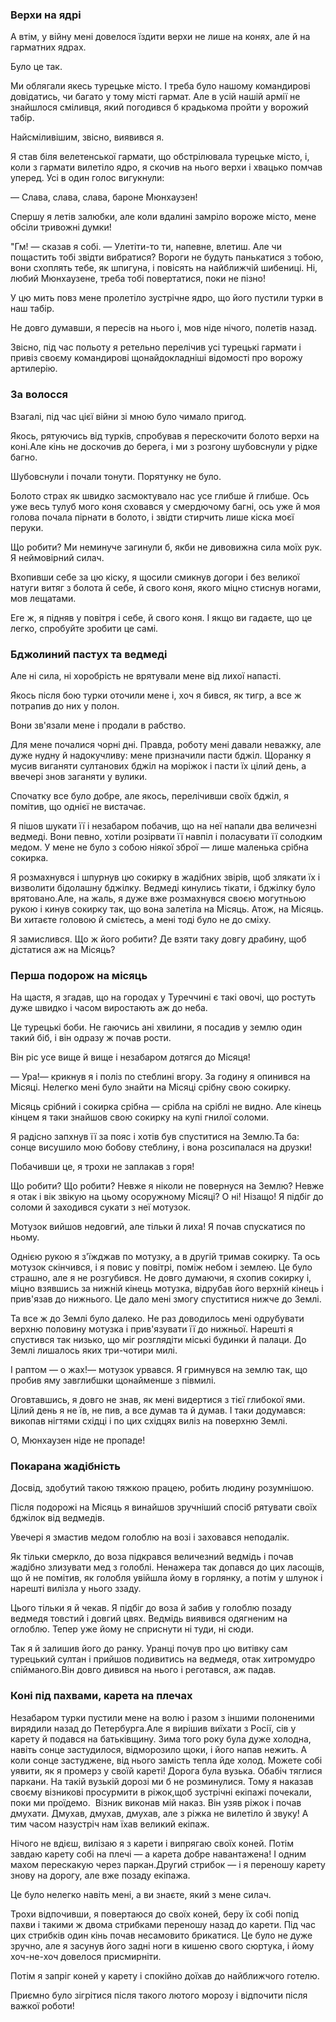 ### Верхи на ядрі

А втім, у війну мені довелося їздити верхи не лише на конях, але й на гарматних ядрах.

Було це так.

Ми облягали якесь турецьке місто. 
І треба було нашому командирові довідатись, чи багато у тому місті гармат.
Але в усій нашій армії не знайшлося сміливця, який погодився б крадькома пройти у ворожий табір.

Найсміливішим, звісно, виявився я.

Я став біля велетенської гармати, що обстрілювала турецьке місто, і, коли з гармати вилетіло ядро, я скочив на нього верхи і хвацько помчав уперед.
Усі в один голос вигукнули:

— Слава, слава, слава, бароне Мюнхаузен!

Спершу я летів залюбки, але коли вдалині замріло вороже місто, мене обсіли тривожні думки!

"Гм! — сказав я собі. — Улетіти-то ти, напевне, влетиш. 
Але чи пощастить тобі звідти вибратися?
Вороги не будуть панькатися з тобою, вони схоплять тебе, як шпигуна, і повісять на найближчій шибениці.
Ні, любий Мюнхаузене, треба тобі повертатися, поки не пізно!

У цю мить повз мене пролетіло зустрічне ядро, що його пустили турки в наш табір.

Не довго думавши, я пересів на нього і, мов ніде нічого, полетів назад.

Звісно, під час польоту я ретельно перелічив усі турецькі гармати і привіз своєму командирові щонайдокладніші відомості про ворожу артилерію.

### За волосся

Взагалі, під час цієї війни зі мною було чимало пригод.

Якось, рятуючись від турків, спробував я перескочити болото верхи на коні.Але кінь не доскочив до берега, і ми з розгону шубовснули у рідке багно.

Шубовснули і почали тонути.
Порятунку не було.

Болото страх як швидко засмоктувало нас усе глибше й глибше.
Ось уже весь тулуб мого коня сховався у смердючому багні, ось уже й моя голова почала пірнати в болото, і звідти стирчить лише кіска моєї перуки.

Що робити?
Ми неминуче загинули б, якби не дивовижна сила моїх рук.
Я неймовірний силач.

Вхопивши себе за цю кіску, я щосили смикнув догори і без великої натуги витяг з болота й себе, й свого коня, якого міцно стиснув ногами, мов лещатами.

Еге ж, я підняв у повітря і себе, й свого коня. 
І якщо ви гадаєте, що це легко, спробуйте зробити це самі.

### Бджолиний пастух та ведмеді

Але ні сила, ні хоробрість не врятували мене від лихої напасті.

Якось після бою турки оточили мене і, хоч я бився, як тигр, а все ж потрапив до них у полон.

Вони зв'язали мене і продали в рабство.

Для мене почалися чорні дні.
Правда, роботу мені давали неважку, але дуже нудну й надокучливу: мене призначили пасти бджіл.
Щоранку я мусив виганяти султанових бджіл на моріжок і пасти їх цілий день, а ввечері знов заганяти у вулики.

Спочатку все було добре, але якось, перелічивши своїх бджіл, я помітив, що однієї не вистачає.

Я пішов шукати її і незабаром побачив, що на неї напали два величезні ведмеді. 
Вони певно, хотіли розірвати її навпіл і поласувати її солодким медом.
У мене не було з собою ніякої зброї — лише маленька срібна сокирка.

Я розмахнувся і шпурнув цю сокирку в жадібних звірів, щоб злякати їх і визволити бідолашну бджілку.
Ведмеді кинулись тікати, і бджілку було врятовано.Але, на жаль, я дуже вже розмахнувся своєю могутньою рукою і кинув сокирку так, що вона залетіла на Місяць.
Атож, на Місяць.
Ви хитаєте головою й смієтесь, а мені тоді було не до сміху.

Я замислився.
Що ж його робити?
Де взяти таку довгу драбину, щоб дістатися аж на Місяць?

### Перша подорож на місяць

На щастя, я згадав, що на городах у Туреччині є такі овочі, що ростуть дуже швидко і часом виростають аж до неба.

Це турецькі боби.
Не гаючись ані хвилини, я посадив у землю один такий біб, і він одразу ж почав рости.

Він ріс усе вище й вище і незабаром дотягся до Місяця!

— Ура!— крикнув я і поліз по стеблині вгору.
За годину я опинився на Місяці.
Нелегко мені було знайти на Місяці срібну свою сокирку.

Місяць срібний і сокирка срібна — срібла на сріблі не видно.
Але кінець кінцем я таки знайшов свою сокирку на купі гнилої соломи.

Я радісно запхнув її за пояс і хотів був спуститися на Землю.Та ба: сонце висушило мою бобову стеблину, і вона розсипалася на друзки!

Побачивши це, я трохи не заплакав з горя!

Що робити?
Що робити?
Невже я ніколи не повернуся на Землю?
Невже я отак і вік звікую на цьому осоружному Місяці?
О ні!
Нізащо!
Я підбіг до соломи й заходився сукати з неї мотузок.

Мотузок вийшов недовгий, але тільки й лиха!
Я почав спускатися по ньому.

Однією рукою я з'їжджав по мотузку, а в другій тримав сокирку.
Та ось мотузок скінчився, і я повис у повітрі, поміж небом і землею.
Це було страшно, але я не розгубився.
Не довго думаючи, я схопив сокирку і, міцно взявшись за нижній кінець мотузка, відрубав його верхній кінець і прив'язав до нижнього.
Це дало мені змогу спуститися нижче до Землі.

Та все ж до Землі було далеко.
Не раз доводилось мені одрубувати верхню половину мотузка і прив'язувати її до нижньої.
Нарешті я спустився так низько, що міг розглядіти міські будинки й палаци.
До Землі лишалось яких три-чотири милі.

І раптом — о жах!— мотузок урвався.
Я гримнувся на землю так, що пробив яму завглибшки щонайменше з півмилі.

Оговтавшись, я довго не знав, як мені видертися з тієї глибокої ями.
Цілий день я не їв, не пив, а все думав та й думав.
І таки додумався: викопав нігтями східці і по цих східцях виліз на поверхню Землі.

О, Мюнхаузен ніде не пропаде!

### Покарана жадібність

Досвід, здобутий такою тяжкою працею, робить людину розумнішою.

Після подорожі на Місяць я винайшов зручніший спосіб рятувати своїх бджілок від ведмедів.

Увечері я змастив медом голоблю на возі і заховався неподалік.

Як тільки смеркло, до воза підкрався величезний ведмідь і почав жадібно злизувати мед з голоблі.
Ненажера так допався до цих ласощів, що й не помітив, як голобля увійшла йому в горлянку, а потім у шлунок і нарешті вилізла у нього ззаду.

Цього тільки я й чекав.
Я підбіг до воза й забив у голоблю позаду ведмедя товстий і довгий цвях.
Ведмідь виявився одягненим на оглоблю.
Тепер уже йому не сприснути ні туди, ні сюди.

Так я й залишив його до ранку.
Уранці почув про цю витівку сам турецький султан і прийшов подивитись на ведмедя, отак хитромудро спійманого.Він довго дивився на нього і реготався, аж падав.

### Коні під пахвами, карета на плечах

Незабаром турки пустили мене на волю і разом з іншими полоненими вирядили назад до Петербурга.Але я вирішив виїхати з Росії, сів у карету й подався на батьківщину.
Зима того року була дуже холодна, навіть сонце застудилося, відморозило щоки, і його напав нежить.
А коли сонце застуджене, від нього замість тепла йде холод.
Можете собі уявити, як я промерз у своїй кареті!
Дорога була вузька. 
Обабіч тяглися паркани.
На такій вузькій дорозі ми б не розминулися.
Тому я наказав своєму візникові просурмити в ріжок,щоб зустрічні екіпажі почекали, поки ми проїдемо. 
Візник виконав мій наказ.
Він узяв ріжок і почав дмухати.
Дмухав, дмухав, дмухав, але з ріжка не вилетіло й звуку!
А тим часом назустріч нам їхав великий екіпаж.

Нічого не вдієш, вилізаю я з карети і випрягаю своїх коней.
Потім завдаю карету собі на плечі — а карета добре навантажена!
І одним махом перескакую через паркан.Другий стрибок — і я переношу карету знову на дорогу, але вже позаду екіпажа.

Це було нелегко навіть мені, а ви знаєте, який з мене силач.

Трохи відпочивши, я повертаюся до своїх коней, беру їх собі попід пахви і такими ж двома стрибками переношу назад до карети.
Під час цих стрибків один кінь почав несамовито брикатися.
Це було не дуже зручно, але я засунув його задні ноги в кишеню свого сюртука, і йому хоч-не-хоч довелося присмирніти.

Потім я запріг коней у карету і спокійно доїхав до найближчого готелю.

Приємно було зігрітися після такого лютого морозу і відпочити після важкої роботи!
